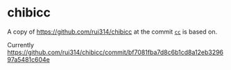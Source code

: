 # chibicc

A copy of https://github.com/rui314/chibicc at the commit [`cc`](./../cc/) is based on.

Currently https://github.com/rui314/chibicc/commit/bf7081fba7d8c6b1cd8a12eb329697a5481c604e
